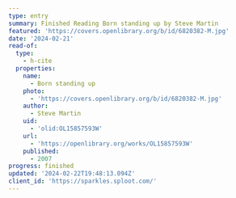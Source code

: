 ```yaml
---
type: entry
summary: Finished Reading Born standing up by Steve Martin
featured: 'https://covers.openlibrary.org/b/id/6820382-M.jpg'
date: '2024-02-21'
read-of:
  type:
    - h-cite
  properties:
    name:
      - Born standing up
    photo:
      - 'https://covers.openlibrary.org/b/id/6820382-M.jpg'
    author:
      - Steve Martin
    uid:
      - 'olid:OL15857593W'
    url:
      - 'https://openlibrary.org/works/OL15857593W'
    published:
      - 2007
progress: finished
updated: '2024-02-22T19:48:13.094Z'
client_id: 'https://sparkles.sploot.com/'
---
```


